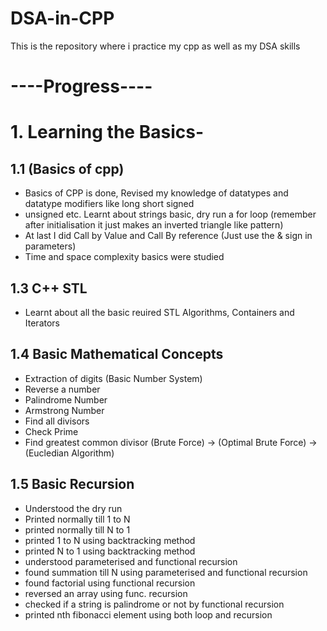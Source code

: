 # DSA-in-CPP
 This is the repository where i practice my cpp as well as my DSA skills

# ----Progress----

# 1. Learning the Basics-

## 1.1 (Basics of cpp)
- Basics of CPP is done, Revised my knowledge of datatypes and datatype modifiers like long short signed
- unsigned etc. Learnt about strings basic, dry run a for loop (remember after initialisation it just makes an inverted triangle like pattern)
- At last I did Call by Value and Call By reference (Just use the & sign in parameters)
- Time and space complexity basics were studied

## 1.3 C++ STL
- Learnt about all the basic reuired STL Algorithms, Containers and Iterators

## 1.4 Basic Mathematical Concepts
- Extraction of digits (Basic Number System)
- Reverse a number
- Palindrome Number
- Armstrong Number
- Find all divisors
- Check Prime
- Find greatest common divisor (Brute Force) -> (Optimal Brute Force) -> (Eucledian Algorithm)

## 1.5 Basic Recursion
- Understood the dry run 
- Printed normally till 1 to N
- printed normally till N to 1
- printed 1 to N using backtracking method
- printed N to 1 using backtracking method
- understood parameterised and functional recursion
- found summation till N using parameterised and functional recursion
- found factorial using functional recursion
- reversed an array using func. recursion
- checked if a string is palindrome or not by functional recursion
- printed nth fibonacci element using both loop and recursion